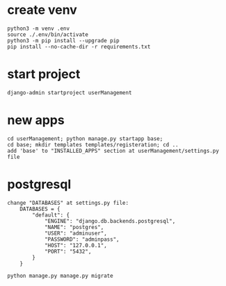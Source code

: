# create venv
	python3 -m venv .env
	source ./.env/bin/activate
	python3 -m pip install --upgrade pip
	pip install --no-cache-dir -r requirements.txt

# start project
	django-admin startproject userManagement

# new apps
	cd userManagement; python manage.py startapp base;
	cd base; mkdir templates templates/registeration; cd ..
	add 'base' to "INSTALLED_APPS" section at userManagement/settings.py file

# postgresql
	change "DATABASES" at settings.py file:
		DATABASES = {
			"default": {
				"ENGINE": "django.db.backends.postgresql",
				"NAME": "postgres",
				"USER": "adminuser",
				"PASSWORD": "adminpass",
				"HOST": "127.0.0.1",
				"PORT": "5432",
			}
		}

	python manage.py manage.py migrate